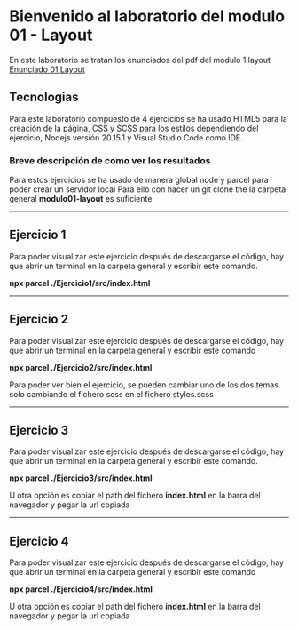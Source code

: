 # Bienvenido al laboratorio del modulo 01 - Layout
En este laboratorio se tratan los enunciados del pdf del modulo 1 layout
[Enunciado 01 Layout](https://github.com/tizon15/lemoncode_master/blob/laboratorios/modulo01-layout/01-enunciado-ejercicio-laboratorio.pdf)
## Tecnologias
Para este laboratorio compuesto de 4 ejercicios se ha usado HTML5 para la creación de la página, CSS y SCSS para los estilos dependiendo del ejercicio, Nodejs versión 20.15.1 y Visual Studio Code como IDE.
### Breve descripción de como ver los resultados
Para estos ejercicios se ha usado de manera global node y parcel para poder crear un servidor local
Para ello con hacer un git clone the la carpeta general **modulo01-layout** es suficiente

---
## Ejercicio 1
Para poder visualizar este ejercicio después de descargarse el código, hay que abrir un terminal en la carpeta general y escribir este comando.

**npx parcel ./Ejercicio1/src/index.html**

---
## Ejercicio 2
Para poder visualizar este ejercicio después de descargarse el código, hay que abrir un terminal en la carpeta general y escribir este comando
  
**npx parcel ./Ejercicio2/src/index.html**

Para poder ver bien el ejercicio, se pueden cambiar uno de los dos temas solo cambiando el fichero scss en el fichero styles.scss

---
## Ejercicio 3
Para poder visualizar este ejercicio después de descargarse el código, hay que abrir un terminal en la carpeta general y escribir este comando.

**npx parcel ./Ejercicio3/src/index.html**

U otra opción es copiar el path del fichero **index.html** en la barra del navegador y pegar la url copiada

---
## Ejercicio 4
Para poder visualizar este ejercicio después de descargarse el código, hay que abrir un terminal en la carpeta general y escribir este comando

**npx parcel ./Ejercicio4/src/index.html**

U otra opción es copiar el path del fichero **index.html** en la barra del navegador y pegar la url copiada
